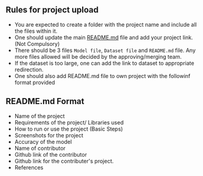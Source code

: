 ## Rules for project upload
- You are expected to create a folder with the project name and include all the files within it.
- One should update the main [README.md](https://github.com/Gaurav8604/Project-Guide/blob/main/README.md) file and add your project link. (Not Compulsory)
- There should be 3 files `Model file`, `Dataset file` and `README.md` file. Any more files allowed will be decided by the approving/merging team.
- If the dataset is too large, one can add the link to dataset to appropriate redirection.
- One should also add README.md file to own project with the followinf format provided

## README.md Format
- Name of the project
- Requirements of the project/ Libraries used
- How to run or use the project (Basic Steps)
- Screenshots for the project
- Accuracy of the model
- Name of contributor
- Github link of the contributor
- Github link for the contributer's project.
- References